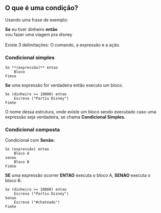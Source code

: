## O que é uma condição?

Usando uma frase de exemplo:

**Se** eu tiver dinheiro **então** <br>
vou fazer uma viagem pra disney
<br>
<br>
Existe 3 delimitações: O comando, a expressão e a ação.
<br>

### Condicional simples


~~~
Se **(expressão)** entao 
    Bloco 
Fimse
~~~

**Se** uma expressão for verdadeira então executo um bloco.

~~~
Se (dinheiro >= 10000) entao
    Escreva ("Partiu Disney")
FimSe
~~~

O nome dessa estrutura, onde existe um bloco sendo executado caso uma expressão seja verdadeira, se chama **Condicional Simples.** 
<br>

### Condicional composta

Condicional com **Senão:**

~~~ 
Se (expressão) entao
    Bloco A
senao
    Bloco B
FimSe
~~~

**SE** uma expressão ocorrer **ENTAO** executa o bloco A, **SENAO** executa o bloco B.

~~~
Se (dinheiro >= 10000) entao
    Escreva ("Partiu Disney")
Senao
    Escreva ("#chateado")
FimSe
~~~
